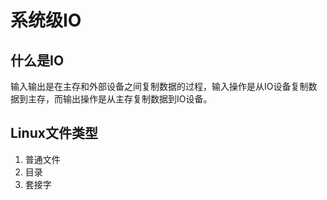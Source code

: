 # 系统级IO

## 什么是IO

输入输出是在主存和外部设备之间复制数据的过程，输入操作是从IO设备复制数据到主存，而输出操作是从主存复制数据到IO设备。

## Linux文件类型

1. 普通文件
2. 目录
3. 套接字


